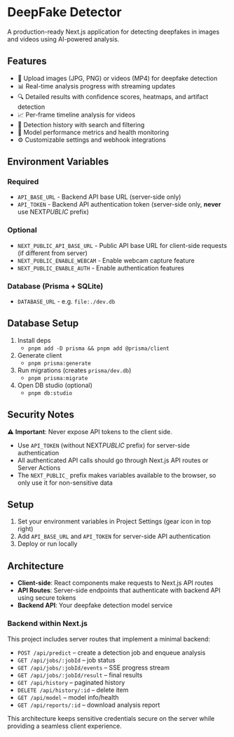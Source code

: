 # DeepFake Detector

A production-ready Next.js application for detecting deepfakes in images and videos using AI-powered analysis.

## Features

- 🎯 Upload images (JPG, PNG) or videos (MP4) for deepfake detection
- 📊 Real-time analysis progress with streaming updates
- 🔍 Detailed results with confidence scores, heatmaps, and artifact detection
- 📈 Per-frame timeline analysis for videos
- 📜 Detection history with search and filtering
- 🤖 Model performance metrics and health monitoring
- ⚙️ Customizable settings and webhook integrations

## Environment Variables

### Required

- `API_BASE_URL` - Backend API base URL (server-side only)
- `API_TOKEN` - Backend API authentication token (server-side only, **never** use NEXT*PUBLIC* prefix)

### Optional

- `NEXT_PUBLIC_API_BASE_URL` - Public API base URL for client-side requests (if different from server)
- `NEXT_PUBLIC_ENABLE_WEBCAM` - Enable webcam capture feature
- `NEXT_PUBLIC_ENABLE_AUTH` - Enable authentication features

### Database (Prisma + SQLite)

- `DATABASE_URL` - e.g. `file:./dev.db`

## Database Setup

1. Install deps
   - `pnpm add -D prisma && pnpm add @prisma/client`
2. Generate client
   - `pnpm prisma:generate`
3. Run migrations (creates `prisma/dev.db`)
   - `pnpm prisma:migrate`
4. Open DB studio (optional)
   - `pnpm db:studio`

## Security Notes

⚠️ **Important**: Never expose API tokens to the client side.

- Use `API_TOKEN` (without NEXT*PUBLIC* prefix) for server-side authentication
- All authenticated API calls should go through Next.js API routes or Server Actions
- The `NEXT_PUBLIC_` prefix makes variables available to the browser, so only use it for non-sensitive data

## Setup

1. Set your environment variables in Project Settings (gear icon in top right)
2. Add `API_BASE_URL` and `API_TOKEN` for server-side API authentication
3. Deploy or run locally

## Architecture

- **Client-side**: React components make requests to Next.js API routes
- **API Routes**: Server-side endpoints that authenticate with backend API using secure tokens
- **Backend API**: Your deepfake detection model service

### Backend within Next.js

This project includes server routes that implement a minimal backend:

- `POST /api/predict` – create a detection job and enqueue analysis
- `GET /api/jobs/:jobId` – job status
- `GET /api/jobs/:jobId/events` – SSE progress stream
- `GET /api/jobs/:jobId/result` – final results
- `GET /api/history` – paginated history
- `DELETE /api/history/:id` – delete item
- `GET /api/model` – model info/health
- `GET /api/reports/:id` – download analysis report

This architecture keeps sensitive credentials secure on the server while providing a seamless client experience.
